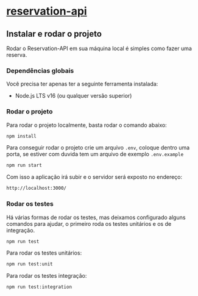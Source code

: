 # [reservation-api]()

## Instalar e rodar o projeto

Rodar o Reservation-API em sua máquina local é simples como fazer uma reserva.

### Dependências globais

Você precisa ter apenas ter a seguinte ferramenta instalada:

- Node.js LTS v16 (ou qualquer versão superior)

### Rodar o projeto

Para rodar o projeto localmente, basta rodar o comando abaixo:

```bash
npm install
````

Para conseguir rodar o projeto crie um arquivo `.env`, coloque dentro uma porta, se estiver com duvida tem um arquivo de exemplo `.env.example`

```bash
npm run start
````

Com isso a aplicação irá subir e o servidor será exposto no endereço:

```bash
http://localhost:3000/
```

### Rodar os testes

Há várias formas de rodar os testes, mas deixamos configurado alguns comandos para ajudar, o primeiro roda os testes unitários e os de integração.

```bash
npm run test
```

Para rodar os testes unitários:

```bash
npm run test:unit
```

Para rodar os testes integração:

```bash
npm run test:integration 
```
